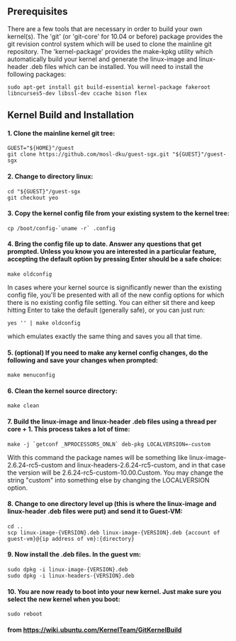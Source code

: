 ## Prerequisites

There are a few tools that are necessary in order to build your own kernel(s). The 'git' (or 'git-core' for 10.04 or before) package provides the git revision control system which will be used to clone the mainline git repository. The 'kernel-package' provides the make-kpkg utility which automatically build your kernel and generate the linux-image and linux-header .deb files which can be installed. You will need to install the following packages:
    
    
    sudo apt-get install git build-essential kernel-package fakeroot libncurses5-dev libssl-dev ccache bison flex
    
    
## Kernel Build and Installation

#### 1.  Clone the mainline kernel git tree:


    GUEST="${HOME}"/guest
    git clone https://github.com/mosl-dku/guest-sgx.git "${GUEST}"/guest-sgx

    
#### 2.  Change to directory linux:

    cd "${GUEST}"/guest-sgx
    git checkout yeo

    
#### 3.  Copy the kernel config file from your existing system to the kernel tree:

    cp /boot/config-`uname -r` .config

#### 4.  Bring the config file up to date. Answer any questions that get prompted. Unless you know you are interested in a particular             feature, accepting the default option by pressing Enter should be a safe choice:

    make oldconfig

In cases where your kernel source is significantly newer than the existing config file, you'll be presented with all of the new         config options for which there is no existing config file setting. You can either sit there and keep hitting Enter to take the           default (generally safe), or you can just run:

    yes '' | make oldconfig

which emulates exactly the same thing and saves you all that time.
#### 5.  (optional) If you need to make any kernel config changes, do the following and save your changes when prompted:

    make menuconfig

#### 6.  Clean the kernel source directory:

    make clean

#### 7.  Build the linux-image and linux-header .deb files using a thread per core + 1. This process takes a lot of time:

    make -j `getconf _NPROCESSORS_ONLN` deb-pkg LOCALVERSION=-custom

With this command the package names will be something like linux-image-2.6.24-rc5-custom and linux-headers-2.6.24-rc5-custom, and in    that case the version will be 2.6.24-rc5-custom-10.00.Custom. You may change the string "custom" into something else by changing the    LOCALVERSION option.

#### 8.  Change to one directory level up (this is where the linux-image and linux-header .deb files were put) and send it to Guest-VM:

    cd ..
    scp linux-image-{VERSION}.deb linux-image-{VERSION}.deb {account of guest-vm}@{ip address of vm}:{directory}

    
#### 9.  Now install the .deb files. In the guest vm: 

    sudo dpkg -i linux-image-{VERSION}.deb
    sudo dpkg -i linux-headers-{VERSION}.deb

#### 10. You are now ready to boot into your new kernel. Just make sure you select the new kernel when you boot:

    sudo reboot

    
#### from https://wiki.ubuntu.com/KernelTeam/GitKernelBuild


